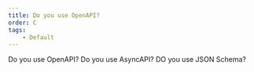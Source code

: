 ```yaml
---
title: Do you use OpenAPI?
order: C
tags:
    - Default
---
```

Do you use OpenAPI?
Do you use AsyncAPI?
DO you use JSON Schema?
